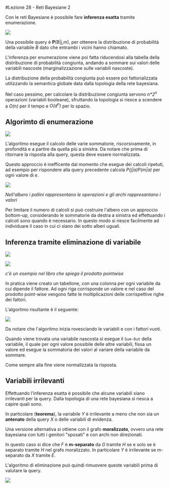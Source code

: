 #Lezione 28 - Reti Bayesiane 2

Con le reti Bayesiane è possibile fare **inferenza esatta** tramite enumerazione.

![](./immagini/l28-simple.png)

Una possibile query è **P**(B|j,m), per ottenere la distribuzione di probabilità della variabile _B_ dato che entrambi i vicini hanno chiamato.

L'inferenza per enumerazione viene poi fatta riducendosi alla tabella della distribuzione di probabilità congiunta, andando a sommare sui valori delle variabili nascoste (marginalizzazione sulle variabili nascoste).

La distribuzione della probabilità congiunta può essere poi fattorializzata utilizzando la semantica globale data dalla topologia della rete bayesiana.

Nel caso pessimo, per calcolare la distribuzione congiunta servono _n\*2<sup>n</sup>_ operazioni (variabili booleane), sfruttando la topologia si riesce a scendere a _O(n)_ per il tempo e _O(d<sup>n</sup>)_ per lo spazio.

## Algorimto di enumerazione

![](./immagini/l28-enumerazione.png)

L'algoritmo esegue il calcolo delle varie sommatorie, riscorsivamente, in profondità e a partire da quella più a sinistra. Da notare che prima di ritornare la risposta alla query, questa deve essere normalizzata.

Questo approccio è inefficente dal momento che esegue dei calcoli ripetuti, ad esempio per rispondere alla query precedente calcola _P(j|a)P(m|a)_ per ogni valore di _e_.

![](./immagini/l28-albero.png)

_Nell'albero i pallini rappresentano le operazioni e gli archi rappresantano i valori_

Per limitare il numero di calcoli si può costruire l'albero con un approccio bottom-up, considerando le sommatorie da destra a sinistra ed effettuando i calcoli sono quando è necessario.
In questo modo si riesce facilmente ad individuare il caso in cui ci siano dei sotto alberi uguali.

## Inferenza tramite eliminazione di variabile

![](./immagini/l28-elem.png)

![](./immagini/l28-elem-2.png)

_c'è un esempio nel libro che spiega il prodotto pointwise_

In pratica viene creato un tabellone, con una colonna per ogni variabile da cui dipende il fattore. Ad ogni riga corrisponde un valore e nel caso del prodotto point-wise vengono fatte le moltiplicazioni delle corrispettive righe dei fattori.

L'algoritmo risultante è il seguente:

![](./immagini/l28-elvar.png)

Da notare che l'algoritmo inizia rovesciando le variabili e con i fattori vuoti.

Quando viene trovata una variabile nascosta si esegue il `Sum-Out` della variabile, il quale per ogni valore possibile delle altre variabili, fissa un valore ed esegue la sommatoria dei valori al variare della variabile da sommare.

Come sempre alla fine viene normalizzata la risposta.

## Variabili irrilevanti

Effettuando l'inferenza esatta è possibile che alcune variabili siano irrilevanti per la query.
Dalla topologia di una rete bayesiana si riesca a capire quali sono.

In particolare (**teorema**), la variabile _Y_ è irrilevante a meno che non sia un **antenato** della query _X_ o delle variabili di evidenza.

Una versione alternativa si ottiene con il grafo **moralizzato**, ovvero una rete bayesiana con tutti i genitori "sposati" e con archi non direzionati.

In questo caso si dice che _F_ è **m-separato** da _G_ tramite _H_ se e solo se è separato tramite _H_ nel grafo moralizzato.
In particolare _Y_ è irrilevante se m-separato da _X_ tramite _E_.

L'algoritmo di eliminazione può quindi rimuovere queste variabili prima di valutare la query.

![](./immagini/l28-irr.png)
